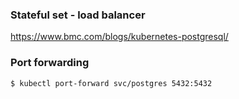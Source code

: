### Stateful set - load balancer
https://www.bmc.com/blogs/kubernetes-postgresql/

### Port forwarding
```console
$ kubectl port-forward svc/postgres 5432:5432
```